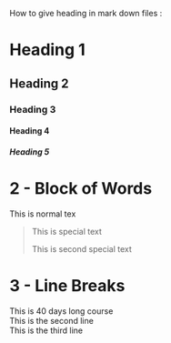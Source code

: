 How to give heading in mark down files :
# Heading 1
## Heading 2
### Heading 3
#### Heading 4
##### Heading 5

# 2 - Block of Words
This is normal tex
>This is special text
>
>This is second special text



# 3 - Line Breaks
This is 40 days long course\
This is the second line \
This is the third line

